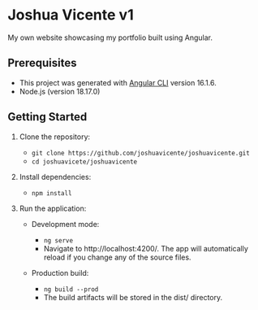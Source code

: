 # Joshua Vicente v1
My own website showcasing my portfolio built using Angular.

## Prerequisites
- This project was generated with [Angular CLI](https://github.com/angular/angular-cli) version 16.1.6.
- Node.js (version 18.17.0)

## Getting Started
1. Clone the repository:
   - `git clone https://github.com/joshuavicente/joshuavicente.git`
   - `cd joshuavicete/joshuavicente`

2. Install dependencies:
   - `npm install`

3. Run the application:
   - Development mode:
     - `ng serve`
     - Navigate to http://localhost:4200/. The app will automatically reload if you change any of the source files.

   - Production build:
     - `ng build --prod`
     - The build artifacts will be stored in the dist/ directory.
